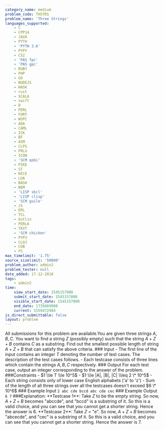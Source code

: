 ```yaml
---
category_name: medium
problem_code: THSTRS
problem_name: 'Three Strings'
languages_supported:
    - C
    - CPP14
    - JAVA
    - PYTH
    - 'PYTH 3.6'
    - PYPY
    - CS2
    - 'PAS fpc'
    - 'PAS gpc'
    - RUBY
    - PHP
    - GO
    - NODEJS
    - HASK
    - rust
    - SCALA
    - swift
    - D
    - PERL
    - FORT
    - WSPC
    - ADA
    - CAML
    - ICK
    - BF
    - ASM
    - CLPS
    - PRLG
    - ICON
    - 'SCM qobi'
    - PIKE
    - ST
    - NICE
    - LUA
    - BASH
    - NEM
    - 'LISP sbcl'
    - 'LISP clisp'
    - 'SCM guile'
    - JS
    - ERL
    - TCL
    - kotlin
    - PERL6
    - TEXT
    - 'SCM chicken'
    - PYP3
    - CLOJ
    - COB
    - FS
max_timelimit: '1.75'
source_sizelimit: '50000'
problem_author: admin2
problem_tester: null
date_added: 17-12-2018
tags:
    - admin2
time:
    view_start_date: 1545157800
    submit_start_date: 1545157800
    visible_start_date: 1545157800
    end_date: 1735669800
    current: 1559472984
is_direct_submittable: false
layout: problem
---
```

All submissions for this problem are available.You are given three strings $A, B, C$. You want to find a string $Z$ (possibly empty) such that the string $A + Z + B$ contains $C$ as a substring. Find out the smallest possible length of string $A + Z + B$ that can satisfy the above criteria. ### Input - The first line of the input contains an integer $T$ denoting the number of test cases. The description of the test cases follows. - Each testcase consists of three lines which contain the strings $A, B, C$ respectively. ### Output For each test case, output an integer corresponding to the answer of the problem. ###Constraints - $1 \\le T \\le 10^5$ - $1 \\le |A|, |B|, |C| \\leq 2 \* 10^5$ - Each string consists only of lower case English alphabets ('a' to 'z') - Sum of the length of all three strings over all the testcases doesn't exceed $6 \* 10^6$ ### Example Input ``` 2 abc cde bccd abc cde cec ``` ### Example Output ``` 6 7 ``` ###Explanation: \*\*Testcase 1\*\*: Take $Z$ to be the empty string. So now, $A + Z + B$ becomes "abccde", and "bccd" is a substring of it. So this is a valid choice, and you can see that you cannot get a shorter string. Hence the answer is 6. \*\*Testcase 2\*\*: Take $Z$ = "e". So now, $A + Z + B$ becomes "abcecde", and "cec" is a substring of it. So this is a valid choice, and you can see that you cannot get a shorter string. Hence the answer is 7.
